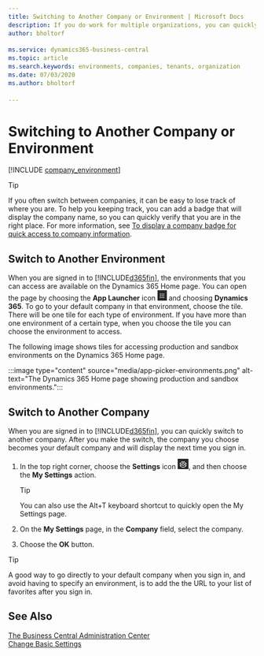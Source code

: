 ```yaml
---
title: Switching to Another Company or Environment | Microsoft Docs
description: If you do work for multiple organizations, you can quickly switch between the environments and companies.
author: bholtorf

ms.service: dynamics365-business-central
ms.topic: article
ms.search.keywords: environments, companies, tenants, organization
ms.date: 07/03/2020
ms.author: bholtorf

---
```


# Switching to Another Company or Environment

[!INCLUDE [company_environment](includes/company_environment.md)]

> [!TIP]
> If you often switch between companies, it can be easy to lose track of where you are. To help you keeping track, you can add a badge that will display the company name, so you can quickly verify that you are in the right place. For more information, see [To display a company badge for quick access to company information](ui-change-basic-settings.md#to-display-a-company-badge-for-quick-access-to-company-information).

## Switch to Another Environment

When you are signed in to [!INCLUDE[d365fin](includes/d365fin_md.md)], the environments that you can access are available on the Dynamics 365 Home page. You can open the page by choosing the **App Launcher** icon ![App Launcher](media/app-launcher-icon.png "The App Launcher provides access to more features") and choosing **Dynamics 365**. To go to your default company in that environment, choose the tile. There will be one tile for each type of environment. If you have more than one environment of a certain type, when you choose the tile you can choose the environment to access.

The following image shows tiles for accessing production and sandbox environments on the Dynamics 365 Home page.

:::image type="content" source="media/app-picker-environments.png" alt-text="The Dynamics 365 Home page showing production and sandbox environments.":::

## Switch to Another Company

When you are signed in to [!INCLUDE[d365fin](includes/d365fin_md.md)], you can quickly switch to another company. After you make the switch, the company you choose becomes your default company and will display the next time you sign in.

1. In the top right corner, choose the **Settings** icon ![Settings](media/ui-experience/settings_icon_small.png "Settings icon for role center"), and then choose the **My Settings** action.

    > [!TIP]
    > You can also use the Alt+T keyboard shortcut to quickly open the My Settings page.

2. On the **My Settings** page, in the **Company** field, select the company.  
3. Choose the **OK** button.

> [!TIP]
> A good way to go directly to your default company when you sign in, and avoid having to specify an environment, is to add the the URL to your list of favorites after you sign in.

## See Also

[The Business Central Administration Center](/dynamics365/business-central/dev-itpro/administration/tenant-admin-center)  
[Change Basic Settings](ui-change-basic-settings.md)  
